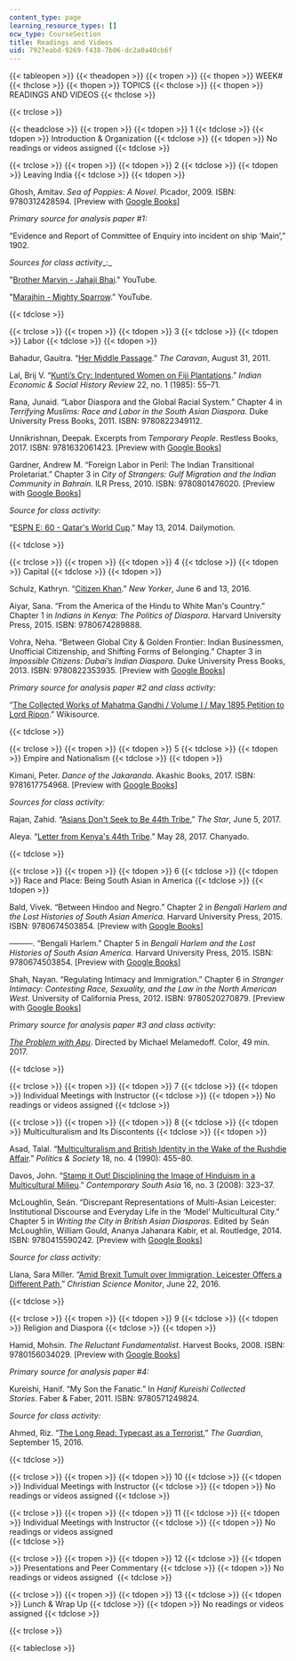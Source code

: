 ```yaml
---
content_type: page
learning_resource_types: []
ocw_type: CourseSection
title: Readings and Videos
uid: 7927eabd-9269-f438-7b06-dc2a0a40cb6f
---
```


{{< tableopen >}}
{{< theadopen >}}
{{< tropen >}}
{{< thopen >}}
WEEK#
{{< thclose >}}
{{< thopen >}}
TOPICS
{{< thclose >}}
{{< thopen >}}
READINGS AND VIDEOS
{{< thclose >}}

{{< trclose >}}

{{< theadclose >}}
{{< tropen >}}
{{< tdopen >}}
1
{{< tdclose >}}
{{< tdopen >}}
Introduction & Organization
{{< tdclose >}}
{{< tdopen >}}
No readings or videos assigned
{{< tdclose >}}

{{< trclose >}}
{{< tropen >}}
{{< tdopen >}}
2
{{< tdclose >}}
{{< tdopen >}}
Leaving India
{{< tdclose >}}
{{< tdopen >}}


Ghosh, Amitav. _Sea of Poppies: A Novel_. Picador, 2009. ISBN: 9780312428594. \[Preview with [Google Books](https://books.google.com/books?id=pwIi9mhjgZ4C&pg=PAfrontcover#v=onepage&q&f=false)\]

_Primary source for analysis paper #1:_

“Evidence and Report of Committee of Enquiry into incident on ship ‘Main’,” 1902.

_Sources for class activity__:_

"[Brother Marvin - Jahaji Bhai](https://www.youtube.com/watch?v=NiBoxIR-ULE)." YouTube.

"[Marajhin - Mighty Sparrow](https://www.youtube.com/watch?v=xNED-tP-URA)." YouTube.


{{< tdclose >}}

{{< trclose >}}
{{< tropen >}}
{{< tdopen >}}
3
{{< tdclose >}}
{{< tdopen >}}
Labor
{{< tdclose >}}
{{< tdopen >}}


Bahadur, Gauitra. “[Her Middle Passage](https://caravanmagazine.in/reporting-and-essays/her-middle-passage).” _The Caravan_, August 31, 2011.

Lal, Brij V. “[Kunti’s Cry: Indentured Women on Fiji Plantations](https://journals.sagepub.com/doi/abs/10.1177/001946468502200103?journalCode=iera).” _Indian Economic & Social History Review_ 22, no. 1 (1985): 55–71.

Rana, Junaid. “Labor Diaspora and the Global Racial System.” Chapter 4 in _Terrifying Muslims: Race and Labor in the South Asian Diaspora_. Duke University Press Books, 2011. ISBN: 9780822349112. 

Unnikrishnan, Deepak. Excerpts from _Temporary People_. Restless Books, 2017. ISBN: 9781632061423. \[Preview with [Google Books](https://books.google.com/books?id=g2JZDgAAQBAJ&pg=PAfrontcover#v=onepage&q&f=false)\]

Gardner, Andrew M. “Foreign Labor in Peril: The Indian Transitional Proletariat.” Chapter 3 in _City of Strangers: Gulf Migration and the Indian Community in Bahrain_. ILR Press, 2010. ISBN: 9780801476020. \[Preview with [Google Books](https://books.google.com/books?id=mhgwDwAAQBAJ&pg=PAfrontcover#v=onepage&q&f=false)\]

_Source for class activity:_

"[ESPN E: 60 - Qatar's World Cup](https://www.dailymotion.com/video/x2phhpz)." May 13, 2014. Dailymotion.


{{< tdclose >}}

{{< trclose >}}
{{< tropen >}}
{{< tdopen >}}
4
{{< tdclose >}}
{{< tdopen >}}
Capital
{{< tdclose >}}
{{< tdopen >}}


Schulz, Kathryn. “[Citizen Khan](https://www.newyorker.com/magazine/2016/06/06/zarif-khans-tamales-and-the-muslims-of-sheridan-wyoming).” _New Yorker_, June 6 and 13, 2016. 

Aiyar, Sana. “From the America of the Hindu to White Man's Country.” Chapter 1 in _Indians in Kenya: The Politics of Diaspora_. Harvard University Press, 2015. ISBN: 9780674289888. 

Vohra, Neha. “Between Global City & Golden Frontier: Indian Businessmen, Unofficial Citizenship, and Shifting Forms of Belonging.” Chapter 3 in _Impossible Citizens: Dubai’s Indian Diaspora_. Duke University Press Books, 2013. ISBN: 9780822353935. \[Preview with [Google Books](https://books.google.com/books?id=MT-2AgAAQBAJ&pg=PA91=onepage#v=onepage&q&f=false)\]

_Primary source for analysis paper #2 and class activity:_

“[The Collected Works of Mahatma Gandhi / Volume I / May 1895 Petition to Lord Ripon](https://en.wikisource.org/wiki/The_Collected_Works_of_Mahatma_Gandhi/Volume_I/May_1895_Petition_to_Lord_Ripon).” Wikisource.


{{< tdclose >}}

{{< trclose >}}
{{< tropen >}}
{{< tdopen >}}
5
{{< tdclose >}}
{{< tdopen >}}
Empire and Nationalism
{{< tdclose >}}
{{< tdopen >}}


Kimani, Peter. _Dance of the Jakaranda_. Akashic Books, 2017. ISBN: 9781617754968. \[Preview with [Google Books](https://books.google.com/books?id=hcH5DQAAQBAJ&pg=PAfrontcover#v=onepage&q&f=false)\]

_Sources for class activity:_

Rajan, Zahid. “[Asians Don't Seek to Be 44th Tribe](https://www.the-star.co.ke/news/2017/06/05/asians-dont-seek-to-be-44th-tribe_c1571938),” _The Star_, June 5, 2017.

Aleya. “[Letter from Kenya's 44th Tribe](https://chanyado.wordpress.com/2017/05/28/letter-from-kenyas-44th-tribe/).” May 28, 2017. Chanyado.


{{< tdclose >}}

{{< trclose >}}
{{< tropen >}}
{{< tdopen >}}
6
{{< tdclose >}}
{{< tdopen >}}
Race and Place: Being South Asian in America
{{< tdclose >}}
{{< tdopen >}}


Bald, Vivek. “Between Hindoo and Negro.” Chapter 2 in _Bengali Harlem and the Lost Histories of South Asian America_. Harvard University Press, 2015. ISBN: 9780674503854. \[Preview with [Google Books](https://books.google.com/books?id=Tr3pvarjXm0C&pg=PA49=onepage#v=onepage&q&f=false)\]

———. “Bengali Harlem.” Chapter 5 in _Bengali Harlem and the Lost Histories of South Asian America_. Harvard University Press, 2015. ISBN: 9780674503854. \[Preview with [Google Books](https://books.google.com/books?id=Tr3pvarjXm0C&pg=PA160=onepage#v=onepage&q&f=false)\]

Shah, Nayan. “Regulating Intimacy and Immigration.” Chapter 6 in _Stranger Intimacy: Contesting Race, Sexuality, and the Law in the North American West_. University of California Press, 2012. ISBN: 9780520270879. \[Preview with [Google Books](https://books.google.com/books?id=ped_ZRa41AkC&pg=PAfrontcover#v=onepage&q&f=false)\]

_Primary source for analysis paper #3 and class activity:_

_[The Problem with Apu](https://www.imdb.com/title/tt7588752/)_. Directed by Michael Melamedoff. Color, 49 min. 2017.


{{< tdclose >}}

{{< trclose >}}
{{< tropen >}}
{{< tdopen >}}
7
{{< tdclose >}}
{{< tdopen >}}
Individual Meetings with Instructor
{{< tdclose >}}
{{< tdopen >}}
No readings or videos assigned
{{< tdclose >}}

{{< trclose >}}
{{< tropen >}}
{{< tdopen >}}
8
{{< tdclose >}}
{{< tdopen >}}
Multiculturalism and Its Discontents
{{< tdclose >}}
{{< tdopen >}}


Asad, Talal. “[Multiculturalism and British Identity in the Wake of the Rushdie Affair](https://journals.sagepub.com/doi/abs/10.1177/003232929001800403).” _Politics & Society_ 18, no. 4 (1990): 455–80.

Davos, John. “[Stamp it Out! Disciplining the Image of Hinduism in a Multicultural Milieu](https://www.tandfonline.com/doi/abs/10.1080/09584930802271349).” _Contemporary South Asia_ 16, no. 3 (2008): 323–37.

McLoughlin, Seán. “Discrepant Representations of Multi-Asian Leicester: Institutional Discourse and Everyday Life in the ‘Model’ Multicultural City.” Chapter 5 in _Writing the City in British Asian Diasporas_. Edited by Seán McLoughlin, William Gould, Ananya Jahanara Kabir, et al. Routledge, 2014. ISBN: 9780415590242. \[Preview with [Google Books](https://books.google.com/books?id=cuwABAAAQBAJ&pg=PAfrontcover#v=onepage&q&f=false)\]

_Source for class activity:_

Llana, Sara Miller. “[Amid Brexit Tumult over Immigration, Leicester Offers a Different Path](https://www.csmonitor.com/World/Europe/2016/0622/Amid-Brexit-tumult-over-immigration-Leicester-offers-a-different-path),” _Christian Science Monitor_, June 22, 2016.


{{< tdclose >}}

{{< trclose >}}
{{< tropen >}}
{{< tdopen >}}
9
{{< tdclose >}}
{{< tdopen >}}
Religion and Diaspora
{{< tdclose >}}
{{< tdopen >}}


Hamid, Mohsin. _The Reluctant Fundamentalist_. Harvest Books, 2008. ISBN: 9780156034029. \[Preview with [Google Books](https://books.google.com/books?id=acUQTlO713cC&pg=PAfrontcover#v=onepage&q&f=false)\]

_Primary source for analysis paper #4:_

Kureishi, Hanif. “My Son the Fanatic.” In _Hanif Kureishi Collected Stories_. Faber & Faber, 2011. ISBN: 9780571249824. 

_Source for class activity:_

Ahmed, Riz. “[The Long Read: Typecast as a Terrorist](https://www.theguardian.com/world/2016/sep/15/riz-ahmed-typecast-as-a-terrorist),” _The Guardian_, September 15, 2016.


{{< tdclose >}}

{{< trclose >}}
{{< tropen >}}
{{< tdopen >}}
10
{{< tdclose >}}
{{< tdopen >}}
Individual Meetings with Instructor
{{< tdclose >}}
{{< tdopen >}}
No readings or videos assigned
{{< tdclose >}}

{{< trclose >}}
{{< tropen >}}
{{< tdopen >}}
11
{{< tdclose >}}
{{< tdopen >}}
Individual Meetings with Instructor
{{< tdclose >}}
{{< tdopen >}}
No readings or videos assigned  
{{< tdclose >}}

{{< trclose >}}
{{< tropen >}}
{{< tdopen >}}
12
{{< tdclose >}}
{{< tdopen >}}
Presentations and Peer Commentary
{{< tdclose >}}
{{< tdopen >}}
No readings or videos assigned 
{{< tdclose >}}

{{< trclose >}}
{{< tropen >}}
{{< tdopen >}}
13
{{< tdclose >}}
{{< tdopen >}}
Lunch & Wrap Up
{{< tdclose >}}
{{< tdopen >}}
No readings or videos assigned
{{< tdclose >}}

{{< trclose >}}

{{< tableclose >}}